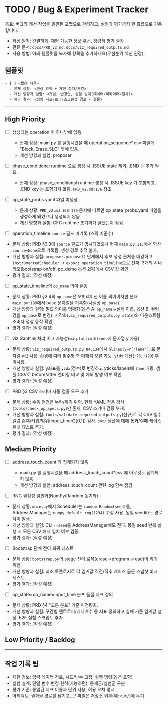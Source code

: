 # TODO / Bug & Experiment Tracker

목표: 버그와 개선 작업을 일관된 포맷으로 관리하고, 실험과 평가까지 한 흐름으로 기록합니다.

- 작성 원칙: 간결하게, 재현 가능한 정보 우선, 정량적 평가 권장
- 관련 문서: `docs/PRD_v2.md`, `docs/viz_required_outputs.md`
- 사용 방법: 아래 템플릿을 복사해 항목을 추가하세요(우선순위 섹션 권장).

## 템플릿

```
- [ ] <짧은 제목>
  - 문제 상황: <현상 요약 + 재현 절차/조건>
  - 개선 방향과 실험: <가설, 변경안, 실험 설계(데이터/파라미터/절차)>
  - 평가 결과: <정량 지표/로그/스크린샷 경로 + 결론>
```

---

## High Priority

<!-- 여기에 가장 시급한 이슈들을 추가하세요 -->


- [ ] 생성되는 operation 이 하나밖에 없음
  - 문제 상황: main.py 를 실행시켰을 때 operation_sequence*.csv 파일에 "Block_Erase_SLC" 밖에 없음.
  - 개선 방향과 실험: proposer

- [ ] phase_conditional runtime 으로 생성 시 .ISSUE state 제외, .END 는 추가 필요.
  - 문제 상황: phase_conditional runtime 생성 시 .ISSUE key 가 포함되고, .END key 는 포함되지 않음. `PRD_v2.md:176` 참조

- [ ] op_state_probs.yaml 파일 미생성
  - 문제 상황: `PRD_v2.md:168-179` 문서에 따르면 op_state_probs.yaml 파일을 생성하게 돼있으나 생성되지 않음
  - 개선 방향과 실험: CFG runtime 초기화가 잘됐는지 점검

 - [ ] operation_timeline `source` 필드 미기록 (스펙 미준수)
  - 문제 상황: PRD §3.3에 `source` 필드가 명시되었으나 현재 `main.py:115`에서 항상 `source=None`으로 기록됨. 생성 경로 추적 불가.
  - 개선 방향과 실험: `proposer.propose()` 단계에서 후보 생성 출처를 태깅하고 `InstrumentedScheduler` → `export_operation_timeline`으로 전파. 3개의 시나리오(bootstrap on/off, pc_demo 옵션 2종)에서 CSV 값 확인.
  - 평가 결과: (작성 예정)

 - [ ] op_state_timeline의 `op_name` 의미 혼동
  - 문제 상황: PRD §3.4의 `op_name`은 오퍼레이션 이름 의미이지만 현재 `main.py:199`에서 base 문자열을 기록함(사실상 `op_base`).
  - 개선 방향과 실험: 필드 의미를 명확화(옵션 A: `op_name`→실제 이름, 옵션 B: 컬럼명을 `op_base`로 변경). 시각화(`viz_required_outputs.py state`)와 다운스트림 소비자 정상 동작 확인.
  - 평가 결과: (작성 예정)

 - [ ] viz Gantt 축 처리 버그 가능성(`matplotlib.hlines`에 문자열 y 사용)
  - 문제 상황: `viz_required_outputs.py:84,134`에서 `hlines(y=r["lane"])`로 문자열 y값 사용. 환경에 따라 범주형 축 미해석 오류 가능. `yidx` 계산(`:73,:123`) 후 미사용.
  - 개선 방향과 실험: y좌표를 `yidx`(정수)로 변경하고 yticks/labels에 `lane` 매핑. 샘플 CSV로 before/after 렌더링 비교 및 예외 발생 여부 확인.
  - 평가 결과: (작성 예정)

 - [ ] PRD §3 CSV 스키마 자동 검증 도구 추가
  - 문제 상황: 수동 점검은 누락/회귀 위험. 현재 YAML 전용 검사(`tools/check_op_specs.py`)만 존재, CSV 스키마 검증 부재.
  - 개선 방향과 실험: `tools/validate_required_outputs.py`(신규)로 각 CSV 필수 컬럼 존재/타입/범위(input_time∈[0,1]) 검사. `out/` 샘플에 대해 통과/실패 케이스 유닛 테스트 추가.
  - 평가 결과: (작성 예정)

## Medium Priority

<!-- 중요하지만 즉시 긴급하지는 않은 작업들 -->

- [ ] address_touch_count 가 집계되지 않음
  - main.py 를 실행시켰을 때 address_touch_count*csv 에 아무것도 집계되지 않음
  - 개선 방향과 실험: address_touch_count 관련 log 함수 점검

 - [ ] RNG 결정성 일원화(NumPy/Random 동기화)
  - 문제 상황: `main.py`에서 Scheduler는 `random.Random(seed)`를, AddressManager는 `numpy.default_rng(1234)` 고정 사용. 동일 seed라도 경로 차이 발생.
  - 개선 방향과 실험: CLI `--seed`를 AddressManager에도 전파. 동일 seed 반복 실행 시 모든 CSV 해시 일치 여부 검증.
  - 평가 결과: (작성 예정)

 - [ ] Bootstrap 단계 전이 회귀 테스트
  - 문제 상황: `bootstrap.py`의 stage 전이 로직(erase→program→read)이 회귀 위험.
  - 개선 방향과 실험: 최소 토폴로지로 각 임계값 직전/직후 케이스 골든 스냅샷 비교 테스트.
  - 평가 결과: (작성 예정)

 - [ ] op_state×op_name×input_time 분포 품질 지표 정의
  - 문제 상황: PRD §4 "고른 분포" 기준 미정량화.
  - 개선 방향과 실험: 구간별 엔트로피/지니계수 등 지표 정의하고 실패 기준 임계값 설정. E2E 실험 스크립트 추가.
  - 평가 결과: (작성 예정)

## Low Priority / Backlog

<!-- 아이디어, 개선 제안, 장기 과제 등 -->

---

## 작업 기록 팁

- 재현 정보: 입력 데이터 경로, 시드/난수 고정, 실행 명령(옵션 포함)
- 실험 설계: 단일 변수 변경 원칙(가능하면), 통제군/실험군 구분
- 평가 기준: 통일된 지표 이름과 단위 사용, 허용 오차 명시
- 아티팩트: 결과물 경로를 남기고, 큰 파일은 저장소 외부(예: `out/`)에 두기
